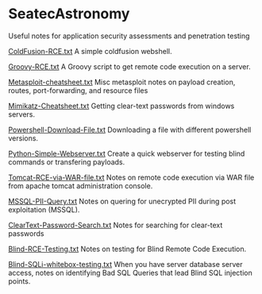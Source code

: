 # SeatecAstronomy
Useful notes for application security assessments and penetration testing


[ColdFusion-RCE.txt](../master/Notes/ColdFusion-RCE.txt) A simple coldfusion webshell.

[Groovy-RCE.txt](../master/Notes/Groovy-RCE.txt) A Groovy script to get remote code execution on a server. 

[Metasploit-cheatsheet.txt](../master/Notes/Metasploit-cheatsheet.txt) Misc metasploit notes on payload creation, routes, port-forwarding, and resource files

[Mimikatz-Cheatsheet.txt](../master/Notes/Mimikatz-Cheatsheet.txt) Getting clear-text passwords from windows servers.

[Powershell-Download-File.txt](../master/Notes/Powershell-Download-File.txt) Downloading a file with different powershell versions.

[Python-Simple-Webserver.txt](../master/Notes/Python-Simple-Webserver.txt) Create a quick webserver for testing blind commands or transfering payloads.

[Tomcat-RCE-via-WAR-file.txt](../master/Notes/Tomcat-RCE-via-WAR-file.txt) Notes on remote code execution via WAR file from apache tomcat administration console.

[MSSQL-PII-Query.txt](../master/Notes/MSSQL-PII-Query.txt) Notes on quering for unecrypted PII during post exploitation (MSSQL).

[ClearText-Password-Search.txt](../master/Notes/ClearText-Password-Search.txt) Notes for searching for clear-text passwords

[Blind-RCE-Testing.txt](../master/Notes/Blind-RCE-Testing.txt) Notes on testing for Blind Remote Code Execution.

[Blind-SQLi-whitebox-testing.txt](../master/Notes/Blind-SQLi-whitebox-testing.txt) When you have server database server access, notes on identifying Bad SQL Queries that lead Blind SQL injection points.
